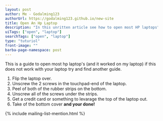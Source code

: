 ```yaml
---
layout: post
author: Me - Godalming123
authorUrl: https://godalming123.github.io/new-site
title: Open An Hp Laptop
description: "In this unritten article see how to open most HP laptops"
uiTags: ["open", "laptop"]
searchTags: ["open", "laptop"]
type: "tuturiol"
front-image: ""
barba-page-namespace: post
---
```


This is a guide to open most hp laptop's (and it worked on my laptop) if this does not work with your laptop try and find another guide.




1. Flip the laptop over.
2. Unscrew the 2 screws in the touchpad-end of the laptop.
3. Peel of both of the rubber strips on the bottom.
4. Unscrew all of the screws under the strips.
5. Get a credit card or something to levarage the top of the laptop out.
6. Take of the bottom cover **and your done!**

{% include mailing-list-mention.html %}
